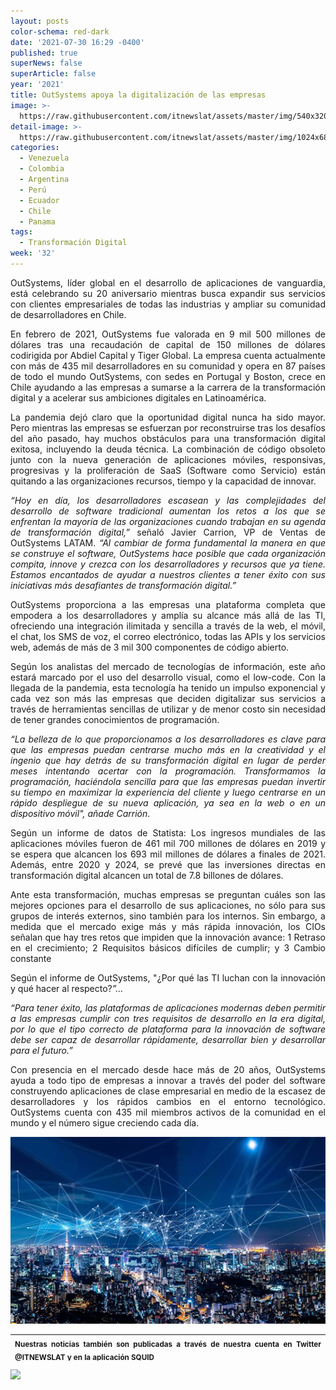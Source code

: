 ```yaml
---
layout: posts
color-schema: red-dark
date: '2021-07-30 16:29 -0400'
published: true
superNews: false
superArticle: false
year: '2021'
title: OutSystems apoya la digitalización de las empresas
image: >-
  https://raw.githubusercontent.com/itnewslat/assets/master/img/540x320/Digitalization-p.jpg
detail-image: >-
  https://raw.githubusercontent.com/itnewslat/assets/master/img/1024x680/Digitalization-g.jpg
categories:
  - Venezuela
  - Colombia
  - Argentina
  - Perú
  - Ecuador
  - Chile
  - Panama
tags:
  - Transformación Digital
week: '32'
---
```

<p style="text-align: justify;">OutSystems, líder global en el desarrollo de aplicaciones de vanguardia, está celebrando su 20 aniversario mientras busca expandir sus servicios con clientes empresariales de todas las industrias y ampliar su comunidad de desarrolladores en Chile.</p>
<p style="text-align: justify;">En febrero de 2021, OutSystems fue valorada en 9 mil 500 millones de dólares tras una recaudación de capital de 150 millones de dólares codirigida por Abdiel Capital y Tiger Global. La empresa cuenta actualmente con más de 435 mil desarrolladores en su comunidad y opera en 87 países de todo el mundo OutSystems, con sedes en Portugal y Boston, crece en Chile ayudando a las empresas a sumarse a la carrera de la transformación digital y a acelerar sus ambiciones digitales en Latinoamérica.</p>
<p style="text-align: justify;">La pandemia dejó claro que la oportunidad digital nunca ha sido mayor. Pero mientras las empresas se esfuerzan por reconstruirse tras los desafíos del año pasado, hay muchos obstáculos para una transformación digital exitosa, incluyendo la deuda técnica. La combinación de código obsoleto junto con la nueva generación de aplicaciones móviles, responsivas, progresivas y la proliferación de SaaS (Software como Servicio) están quitando a las organizaciones recursos, tiempo y la capacidad de innovar.</p>
<p style="text-align: justify;"><em>“Hoy en día, los desarrolladores escasean y las complejidades del desarrollo de software tradicional aumentan los retos a los que se enfrentan la mayoría de las organizaciones cuando trabajan en su agenda de transformación digital,” </em>señaló Javier Carrion, VP de Ventas de OutSystems LATAM. <em>“Al cambiar de forma fundamental la manera en que se construye el software, OutSystems hace posible que cada organización compita, innove y crezca con los desarrolladores y recursos que ya tiene. Estamos encantados de ayudar a nuestros clientes a tener éxito con sus iniciativas más desafiantes de transformación digital.” </em></p>
<p style="text-align: justify;">OutSystems proporciona a las empresas una plataforma completa que empodera a los desarrolladores y amplía su alcance más allá de las TI, ofreciendo una integración ilimitada y sencilla a través de la web, el móvil, el chat, los SMS de voz, el correo electrónico, todas las APIs y los servicios web, además de más de 3 mil 300 componentes de código abierto.</p>
<p style="text-align: justify;">Según los analistas del mercado de tecnologías de información, este año estará marcado por el uso del desarrollo visual, como el low-code. Con la llegada de la pandemia, esta tecnología ha tenido un impulso exponencial y cada vez son más las empresas que deciden digitalizar sus servicios a través de herramientas sencillas de utilizar y de menor costo sin necesidad de tener grandes conocimientos de programación.</p>
<p style="text-align: justify;"><em>“La belleza de lo que proporcionamos a los desarrolladores es clave para que las empresas puedan centrarse mucho más en la creatividad y el ingenio que hay detrás de su transformación digital en lugar de perder meses intentando acertar con la programación. Transformamos la programación, haciéndola sencilla para que las empresas puedan invertir su tiempo en maximizar la experiencia del cliente y luego centrarse en un rápido despliegue de su nueva aplicación, ya sea en la web o en un dispositivo móvil", añade Carrión</em>.</p>
<p style="text-align: justify;">Según un informe de datos de Statista: Los ingresos mundiales de las aplicaciones móviles fueron de 461 mil 700 millones de dólares en 2019 y se espera que alcancen los 693 mil millones de dólares a finales de 2021. Además, entre 2020 y 2024, se prevé que las inversiones directas en transformación digital alcancen un total de 7.8 billones de dólares.</p>
<p style="text-align: justify;">Ante esta transformación, muchas empresas se preguntan cuáles son las mejores opciones para el desarrollo de sus aplicaciones, no sólo para sus grupos de interés externos, sino también para los internos. Sin embargo, a medida que el mercado exige más y más rápida innovación, los CIOs señalan que hay tres retos que impiden que la innovación avance: 1 Retraso en el crecimiento; 2 Requisitos básicos difíciles de cumplir; y 3 Cambio constante</p>
<p style="text-align: justify;">Según el informe de OutSystems, "¿Por qué las TI luchan con la innovación y qué hacer al respecto?<em>”</em><em>…</em></p>
<p style="text-align: justify;"><em>“Para tener éxito, las plataformas de aplicaciones modernas deben permitir a las empresas cumplir con tres requisitos de desarrollo en la era digital, por lo que el tipo correcto de plataforma para la innovación de software debe ser capaz de desarrollar rápidamente, desarrollar bien y desarrollar para el futuro.”</em></p>
<p style="text-align: justify;">Con presencia en el mercado desde hace más de 20 años, OutSystems ayuda a todo tipo de empresas a innovar a través del poder del software construyendo aplicaciones de clase empresarial en medio de la escasez de desarrolladores y los rápidos cambios en el entorno tecnológico. OutSystems cuenta con 435 mil miembros activos de la comunidad en el mundo y el número sigue creciendo cada día.</p>

![](https://raw.githubusercontent.com/itnewslat/assets/master/img/540x320/Digitalization-p.jpg)

<table style="height: 42px;" width="569">
<tbody>
<tr>
<td style="text-align: justify;"><sub><strong>Nuestras noticias también son publicadas a través de nuestra cuenta en Twitter <a href="https://twitter.com/itnewslat?lang=es">@ITNEWSLAT</a> y en la aplicación <a href="https://squidapp.co/en/">SQUID</a></strong></sub></td>
</tr>
</tbody>
</table>

<img src="https://tracker.metricool.com/c3po.jpg?hash=56f88a41e39ab42c063cc51676587a04"/>
